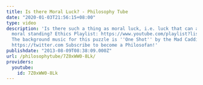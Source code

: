 ```yaml
---
title: Is there Moral Luck? - Philosophy Tube
date: "2020-01-03T21:56:15+08:00"
type: video
description: 'Is there such a thing as moral luck, i.e. luck that can affect your
  moral standing? Ethics Playlist: https://www.youtube.com/playlist?list=PLvoAL-KSZ32ecfEjoNjMJyKTFUS5-hNr9
  The background music for this puzzle is ''One Shot'' by the Mad Caddies. Twitter:
  https://twitter.com Subscribe to become a Philosofan!'
publishdate: "2013-08-09T08:38:09.000Z"
url: /philosophytube/7Z0xWW0-8Lk/
providers:
  youtube:
    id: 7Z0xWW0-8Lk
---
```

